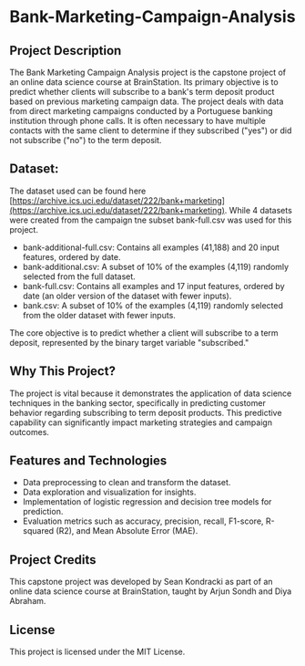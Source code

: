 # Bank-Marketing-Campaign-Analysis

## Project Description
The Bank Marketing Campaign Analysis project is the capstone project of an online data science course at BrainStation. Its primary objective is to predict whether clients will subscribe to a bank's term deposit product based on previous marketing campaign data. The project deals with data from direct marketing campaigns conducted by a Portuguese banking institution through phone calls. It is often necessary to have multiple contacts with the same client to determine if they subscribed ("yes") or did not subscribe ("no") to the term deposit.

## Dataset:

The dataset used can be found here [https://archive.ics.uci.edu/dataset/222/bank+marketing](https://archive.ics.uci.edu/dataset/222/bank+marketing). While 4 datasets were created from the campaign tne subset bank-full.csv was used for this project.
 - bank-additional-full.csv: Contains all examples (41,188) and 20 input features, ordered by date.
 - bank-additional.csv: A subset of 10% of the examples (4,119) randomly selected from the full dataset.
 - bank-full.csv: Contains all examples and 17 input features, ordered by date (an older version of the dataset with fewer inputs).
 - bank.csv: A subset of 10% of the examples (4,119) randomly selected from the older dataset with fewer inputs.

The core objective is to predict whether a client will subscribe to a term deposit, represented by the binary target variable "subscribed."

## Why This Project?
The project is vital because it demonstrates the application of data science techniques in the banking sector, specifically in predicting customer behavior regarding subscribing to term deposit products. This predictive capability can significantly impact marketing strategies and campaign outcomes.

## Features and Technologies

- Data preprocessing to clean and transform the dataset.
- Data exploration and visualization for insights.
- Implementation of logistic regression and decision tree models for prediction.
- Evaluation metrics such as accuracy, precision, recall, F1-score, R-squared (R2), and Mean Absolute Error (MAE).

## Project Credits 
This capstone project was developed by Sean Kondracki as part of an online data science course at BrainStation, taught by Arjun Sondh and Diya Abraham. 

## License
This project is licensed under the MIT License.
